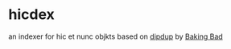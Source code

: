 # hicdex

an indexer for hic et nunc objkts based on [dipdup](https://dipdup.net/) by [Baking Bad](https://baking-bad.org/)
